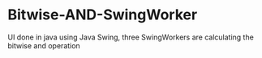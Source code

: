 # Bitwise-AND-SwingWorker
UI done in java using Java Swing, three SwingWorkers are calculating the bitwise and operation
